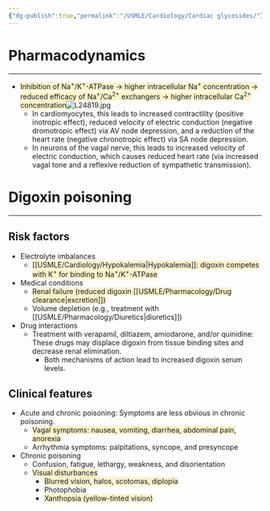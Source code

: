 ```yaml
---
{"dg-publish":true,"permalink":"/USMLE/Cardiology/Cardiac glycosides/"}
---
```


# Pharmacodynamics
---
- <span style="background:rgba(240, 200, 0, 0.2)">Inhibition of Na<sup>+</sup>/K<sup>+</sup>-ATPase → higher intracellular Na<sup>+</sup> concentration → reduced efficacy of Na<sup>+</sup>/Ca<sup>2+</sup> exchangers → higher intracellular Ca<sup>2+</sup> concentration</span>![L24819.jpg](/img/user/appendix/L24819.jpg)
	- In cardiomyocytes, this leads to increased contractility (positive inotropic effect), reduced velocity of electric conduction (negative dromotropic effect) via AV node depression, and a reduction of the heart rate (negative chronotropic effect) via SA node depression.
	- In neurons of the vagal nerve, this leads to increased velocity of electric conduction, which causes reduced heart rate (via increased vagal tone and a reflexive reduction of sympathetic transmission).
# Digoxin poisoning
---
## Risk factors
- Electrolyte imbalances
	- <span style="background:rgba(240, 200, 0, 0.2)">[[USMLE/Cardiology/Hypokalemia\|Hypokalemia]]: digoxin competes with K<sup>+</sup> for binding to Na<sup>+</sup>/K<sup>+</sup>-ATPase</span>
- Medical conditions
	- <span style="background:rgba(240, 200, 0, 0.2)">Renal failure (reduced digoxin [[USMLE/Pharmacology/Drug clearance\|excretion]])</span>
	- Volume depletion (e.g., treatment with [[USMLE/Pharmacology/Diuretics\|diuretics]])
- Drug interactions
	- Treatment with verapamil, diltiazem, amiodarone, and/or quinidine: These drugs may displace digoxin from tissue binding sites and decrease renal elimination. 
		- Both mechanisms of action lead to increased digoxin serum levels.
## Clinical features
- Acute and chronic poisoning: Symptoms are less obvious in chronic poisoning.
	- <span style="background:rgba(240, 200, 0, 0.2)">Vagal symptoms: nausea, vomiting, diarrhea, abdominal pain, anorexia</span>
	- Arrhythmia symptoms: palpitations, syncope, and presyncope 
- Chronic poisoning
	- Confusion, fatigue, lethargy, weakness, and disorientation
	- <span style="background:rgba(240, 200, 0, 0.2)">Visual disturbances</span>
		- <span style="background:rgba(240, 200, 0, 0.2)">Blurred vision, halos, scotomas, diplopia</span>
		- Photophobia
		- <span style="background:rgba(240, 200, 0, 0.2)">Xanthopsia (yellow-tinted vision)</span>

